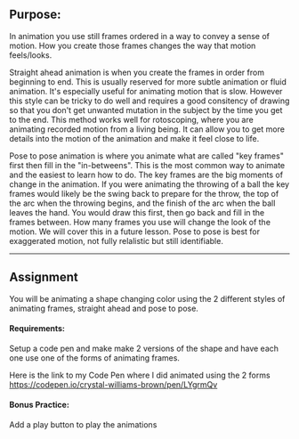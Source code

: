 ## Purpose:

In animation you use still frames ordered in a way to convey a sense of motion. How you create those frames changes the way that motion feels/looks.

Straight ahead animation is when you create the frames in order from beginning to end. This is usually reserved for more subtle animation or fluid animation. It's especially useful for animating motion that is slow. However this style can be tricky to do well and requires a good consitency of drawing so that you don't get unwanted mutation in the subject by the time you get to the end. This method works well for rotoscoping, where you are animating recorded motion from a living being. It can allow you to get more details into the motion of the animation and make it feel close to life.

Pose to pose animation is where you animate what are called "key frames" first then fill in the "in-betweens". This is the most common way to animate and the easiest to learn how to do. The key frames are the big moments of change in the animation. If you were animating the throwing of a ball the key frames would likely be the swing back to prepare for the throw, the top of the arc when the throwing begins, and the finish of the arc when the ball leaves the hand. You would draw this first, then go back and fill in the frames between. How many frames you use will change the look of the motion. We will cover this in a future lesson. Pose to pose is best for exaggerated motion, not fully relalistic but still identifiable.

***

## Assignment
You will be animating a shape changing color using the 2 different styles of animating frames, straight ahead and pose to pose.


#### Requirements:
Setup a code pen and make make 2 versions of the shape and have each one use one of the forms of animating frames.

Here is the link to my Code Pen where I did animated using the 2 forms https://codepen.io/crystal-williams-brown/pen/LYgrmQv

#### Bonus Practice:
Add a play button to play the animations
